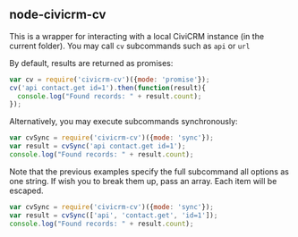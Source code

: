 ## node-civicrm-cv

This is a wrapper for interacting with a local CiviCRM instance (in the
current folder).  You may call `cv` subcommands such as `api` or `url`

By default, results are returned as promises:

```javascript
var cv = require('civicrm-cv')({mode: 'promise'});
cv('api contact.get id=1').then(function(result){
  console.log("Found records: " + result.count);
});
```

Alternatively, you may execute subcommands synchronously:

```javascript
var cvSync = require('civicrm-cv')({mode: 'sync'});
var result = cvSync('api contact.get id=1');
console.log("Found records: " + result.count);
```

Note that the previous examples specify the full subcommand all options as
one string. If wish you to break them up, pass an array. Each item will be
escaped.

```javascript
var cvSync = require('civicrm-cv')({mode: 'sync'});
var result = cvSync(['api', 'contact.get', 'id=1']);
console.log("Found records: " + result.count);
```
